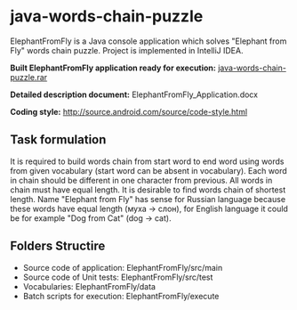 # java-words-chain-puzzle

ElephantFromFly is a Java console application which solves "Elephant from Fly" words chain puzzle. Project is implemented in IntelliJ IDEA.

**Built ElephantFromFly application ready for execution:** [java-words-chain-puzzle.rar](https://drive.google.com/open?id=0BwxA95Z8HZsRU2lJa1JGYXVBb0U)

**Detailed description document:** ElephantFromFly_Application.docx

**Coding style:** http://source.android.com/source/code-style.html

## Task formulation

It is required to build words chain from start word to end word using words from given vocabulary (start word can be absent in vocabulary). 
Each word in chain should be different in one character from previous. All words in chain must have equal length. It is desirable to find words chain of shortest length. 
Name "Elephant from Fly" has sense for Russian language because these words have equal length (муха -> слон), for English language it could be for example "Dog from Cat" (dog -> cat).

## Folders Structire

* Source code of application: ElephantFromFly/src/main
* Source code of Unit tests: ElephantFromFly/src/test
* Vocabularies: ElephantFromFly/data
* Batch scripts for execution: ElephantFromFly/execute
   
  
